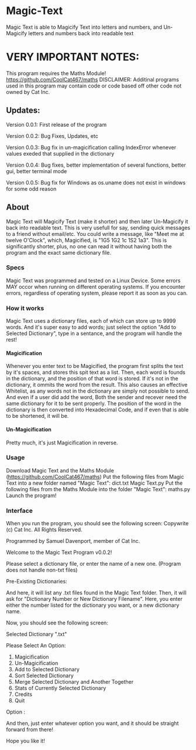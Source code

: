 # Magic-Text
Magic Text is able to Magicify Text into letters and numbers, and Un-Magicify letters and numbers back into readable text

# VERY IMPORTANT NOTES:
This program requires the Maths Module! https://github.com/CoolCat467/maths
DISCLAIMER:
Additinal programs used in this program
may contain code or code based off other code
not owned by Cat Inc.

## Updates:
Version 0.0.1:
First release of the program

Version 0.0.2:
Bug Fixes, Updates, etc

Version 0.0.3:
Bug fix in un-magicification calling IndexError whenever values exeded that supplied in the dictionary

Version 0.0.4:
Bug fixes, better implementation of several functions, better gui, better terminal mode

Version 0.0.5:
Bug fix for Windows as os.uname does not exist in windows for some odd reason

## About
Magic Text will Magicify Text (make it shorter) and then later Un-Magicify it back into readable text. This is very usefull for say, sending quick messages to a friend without email/etc. You could write a message, like "Meet me at twelve O'Clock", which, Magicified, is "1G5 1G2 1c 1S2 1a3". This is significantly shorter, plus, no one can read it without having both the program and the exact same dictionary file.

### Specs
Magic Text was programmed and tested on a Linux Device.
Some errors MAY occor when running on different operating systems.
If you encounter errors, regardless of operating system, please report it as soon as you can.

### How it works
Magic Text uses a dictionary files, each of which can store up to 9999 words. And it's super easy to add words; just select the option "Add to Selected Dictionary", type in a sentance, and the program will handle the rest!
#### Magicification
Whenever you enter text to be Magicified, the program first splits the text by it's spaces, and stores this spit text as a list.
Then, each word is founds in the dictionary, and the position of that word is stored. If it's not in the dictionary, it ommits the word from the result.
This also causes an effective Whitelist, as any words not in the dictionary are simply not possible to send.
And even if a user did add the word, Both the sender and recever need the same dictionary for it to be sent properly.
The position of the word in the dictionary is then converted into Hexadecimal Code, and if even that is able to be shortened, it will be.
#### Un-Magicification
Pretty much, it's just Magicification in reverse.

### Usage
Download Magic Text and the Maths Module (https://github.com/CoolCat467/maths)
Put the following files from Magic Text into a new folder named "Magic Text":
dict.txt
Magic Text.py
Put the following files from the Maths Module into the folder "Magic Text":
maths.py
Launch the program!

### Interface
When you run the program, you should see the following screen:
Copywrite (c) Cat Inc.
All Rights Reserved.

Programmed by Samuel Davenport, member of Cat Inc.

Welcome to the Magic Text Program v0.0.2!

Please select a dictionary file, or enter the name of a new one.
(Program does not handle non-txt files)

Pre-Existing Dictionaries:

And here, it will list any .txt files found in the Magic Text folder.
Then, it will ask for "Dictionary Number or New Dictionary Filename".
Here, you enter either the number listed for the dictionary you want, or a new dictionary name.

Now, you should see the following screen:

Selected Dictionary "<Dictionary name you choose>.txt"

Please Select An Option:
1. Magicification
2. Un-Magicification
3. Add to Selected Dictionary
4. Sort Selected Dictionary
5. Merge Selected Dictionary and Another Together
6. Stats of Currently Selected Dictionary
7. Credits
8. Quit

Option : 

And then, just enter whatever option you want, and it should be straight forward from there!

Hope you like it!

